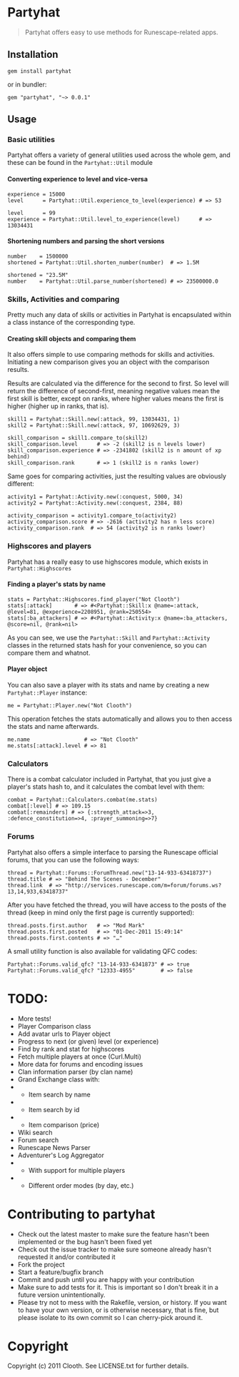 # Partyhat
> Partyhat offers easy to use methods for Runescape-related apps.

## Installation

	gem install partyhat

or in bundler:

	gem "partyhat", "~> 0.0.1"

## Usage

### Basic utilities
Partyhat offers a variety of general utilities used across the whole gem, and these can be found in the `Partyhat::Util` module

#### Converting experience to level and vice-versa

	experience = 15000
	level      = Partyhat::Util.experience_to_level(experience) # => 53

	level      = 99
	experience = Partyhat::Util.level_to_experience(level)      # => 13034431

#### Shortening numbers and parsing the short versions

	number    = 1500000
	shortened = Partyhat::Util.shorten_number(number)  # => 1.5M

	shortened = "23.5M"
	number 	  = Partyhat::Util.parse_number(shortened) # => 23500000.0

### Skills, Activities and comparing
Pretty much any data of skills or activities in Partyhat is encapsulated within a class instance of the corresponding type.

#### Creating skill objects and comparing them
It also offers simple to use comparing methods for skills and activities. Initiating a new comparison gives you an object with the comparison results.

Results are calculated via the difference for the second to first. So level will return the difference of second-first, meaning negative values mean the first skill is better, except on ranks, where higher values means the first is higher (higher up in ranks, that is).

	skill1 = Partyhat::Skill.new(:attack, 99, 13034431, 1)
	skill2 = Partyhat::Skill.new(:attack, 97, 10692629, 3)

	skill_comparison = skill1.compare_to(skill2)
	skill_comparison.level 		# => -2 (skill2 is n levels lower)
	skill_comparison.experience # => -2341802 (skill2 is n amount of xp behind)
	skill_comparison.rank 		# => 1 (skill2 is n ranks lower)

Same goes for comparing activities, just the resulting values are obviously different:

	activity1 = Partyhat::Activity.new(:conquest, 5000, 34)
	activity2 = Partyhat::Activity.new(:conquest, 2384, 88)

	activity_comparison = activity1.compare_to(activity2)
	activity_comparison.score # => -2616 (activity2 has n less score)
	activity_comparison.rank  # => 54 (activity2 is n ranks lower)

### Highscores and players
Partyhat has a really easy to use highscores module, which exists in `Partyhat::Highscores`

#### Finding a player's stats by name

	stats = Partyhat::Highscores.find_player("Not Clooth")
	stats[:attack]       # => #<Partyhat::Skill:x @name=:attack, @level=81, @experience=2208951, @rank=250554>
	stats[:ba_attackers] # => #<Partyhat::Activity:x @name=:ba_attackers, @score=nil, @rank=nil>
As you can see, we use the `Partyhat::Skill` and `Partyhat::Activity` classes  in the returned stats hash for your convenience, so you can compare them and whatnot.

#### Player object
You can also save a player with its stats and name by creating a new `Partyhat::Player` instance:

	me = Partyhat::Player.new("Not Clooth")

This operation fetches the stats automatically and allows you to then access the stats and name afterwards.

	me.name 				# => "Not Clooth"
	me.stats[:attack].level # => 81

### Calculators
There is a combat calculator included in Partyhat, that you just give a player's stats hash to, and it calculates the combat level with them:

	combat = Partyhat::Calculators.combat(me.stats)
	combat[:level] # => 109.15
	combat[:remainders] # => {:strength_attack=>3, :defence_constitution=>4, :prayer_summoning=>7}

### Forums
Partyhat also offers a simple interface to parsing the Runescape official forums, that you can use the following ways:

	thread = Partyhat::Forums::ForumThread.new("13-14-933-63418737")
	thread.title # => "Behind The Scenes - December"
	thread.link  # => "http://services.runescape.com/m=forum/forums.ws?13,14,933,63418737"

After you have fetched the thread, you will have access to the posts of the thread (keep in mind only the first page is currently supported):

	thread.posts.first.author   # => "Mod Mark"
	thread.posts.first.posted   # => "01-Dec-2011 15:49:14"
	thread.posts.first.contents # => "…"

A small utility function is also available for validating QFC codes:

	Partyhat::Forums.valid_qfc? "13-14-933-6341873" # => true
	Partyhat::Forums.valid_qfc? "12333-4955"        # => false

# TODO:

* More tests!
* Player Comparison class
* Add avatar urls to Player object
* Progress to next (or given) level (or experience)
* Find by rank and stat for highscores
* Fetch multiple players at once (Curl.Multi)
* More data for forums and encoding issues
* Clan information parser (by clan name)
* Grand Exchange class with:
* - Item search by name
* - Item search by id
* - Item comparison (price)
* Wiki search
* Forum search
* Runescape News Parser
* Adventurer's Log Aggregator
* - With support for multiple players
* - Different order modes (by day, etc.)

# Contributing to partyhat

* Check out the latest master to make sure the feature hasn't been implemented or the bug hasn't been fixed yet
* Check out the issue tracker to make sure someone already hasn't requested it and/or contributed it
* Fork the project
* Start a feature/bugfix branch
* Commit and push until you are happy with your contribution
* Make sure to add tests for it. This is important so I don't break it in a future version unintentionally.
* Please try not to mess with the Rakefile, version, or history. If you want to have your own version, or is otherwise necessary, that is fine, but please isolate to its own commit so I can cherry-pick around it.

# Copyright

Copyright (c) 2011 Clooth. See LICENSE.txt for
further details.


